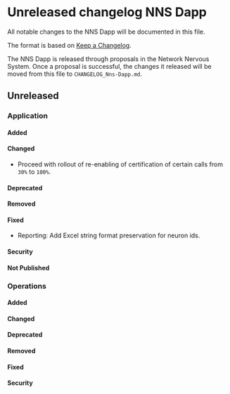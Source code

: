 # Unreleased changelog NNS Dapp

All notable changes to the NNS Dapp will be documented in this file.

The format is based on [Keep a Changelog](https://keepachangelog.com/en/1.0.0/).

The NNS Dapp is released through proposals in the Network Nervous System. Once a
proposal is successful, the changes it released will be moved from this file to
`CHANGELOG_Nns-Dapp.md`.

## Unreleased

### Application

#### Added

#### Changed

- Proceed with rollout of re-enabling of certification of certain calls from `30%` to `100%`.

#### Deprecated

#### Removed

#### Fixed

- Reporting: Add Excel string format preservation for neuron ids.

#### Security

#### Not Published

### Operations

#### Added

#### Changed

#### Deprecated

#### Removed

#### Fixed

#### Security
